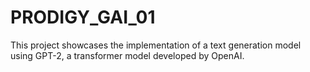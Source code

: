 # PRODIGY_GAI_01
This project showcases the implementation of a text generation model using GPT-2, a transformer model developed by OpenAI.
